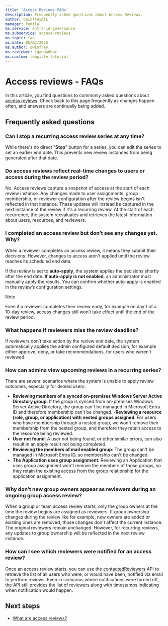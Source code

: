 ```yaml
---
title: 'Access Reviews FAQs'
description: Frequently asked questions about Access Reviews.
author: owinfreyATL
manager: femila
ms.service: entra-id-governance
ms.subservice: access-reviews
ms.topic: faq
ms.date: 05/02/2025
ms.author: owinfrey
ms.reviewer: jgangadhar
ms.custom: template-tutorial
---
```


# Access reviews - FAQs

In this article, you find questions to commonly asked questions about [access reviews](access-reviews-overview.md). Check back to this page frequently as changes happen often, and answers are continually being added.

## Frequently asked questions

### Can I stop a recurring access review series at any time?

While there's no direct "**Stop**" button for a series, you can edit the series to set an earlier end date. This prevents new review instances from being generated after that date.

### Do access reviews reflect real-time changes to users or access during the review period?

No. Access reviews capture a snapshot of access at the start of each review instance. Any changes made to user assignments, group membership, or reviewer configuration after the review begins isn't reflected in that instance.
These updates will instead be captured in the next instance of the review if it's a recurring review. At the start of each recurrence, the system reevaluates and retrieves the latest information about users, resources, and reviewers.

### I completed an access review but don’t see any changes yet. Why?

When a reviewer completes an access review, it means they submit their decisions. However, changes to access aren't applied until the review reaches its scheduled end date.

If the review is set to **auto-apply**, the system applies the decisions shortly after the end date. **If auto-apply is not enabled**, an administrator must manually apply the results. You can confirm whether auto-apply is enabled in the review’s configuration settings.

> [!NOTE]
> Even if a reviewer completes their review early, for example on day 1 of a 10-day review, access changes still won’t take effect until the end of the review period.

### What happens if reviewers miss the review deadline?

If reviewers don’t take action by the review end date, the system automatically applies the admin configured default decision, for example either approve, deny, or take recommendations, for users who weren’t reviewed.

### How can admins view upcoming reviews in a recurring series?

There are several scenarios where the system is unable to apply review outcomes, especially for denied users:


- **Reviewing members of a synced on-premises Windows Server Active Directory group**: If the group is synced from on-premises Windows Server Active Directory, the group can't be managed in Microsoft Entra ID and therefore membership can't be changed.
-**Reviewing a resource (role, group, or application) with nested groups assigned**: For users who have membership through a nested group, we won't remove their membership from the nested group, and therefore they retain access to the resource being reviewed.
- **User not found**: A user not being found, or other similar errors, can also result in an apply result not being completed.
- **Reviewing the members of mail enabled group**: The group can't be managed in Microsoft Entra ID, so membership can't be changed.
- **The Application uses group assignment**: Reviewing an Application that uses group assignment won't remove the members of those groups, so they retain the existing access from the group relationship for the application assignment.  

### Why don’t new group owners appear as reviewers during an ongoing group access review?

When a group or team access review starts, only the group owners at the time the review begins are assigned as reviewers.
If group ownership changes during the review like for example, new owners are added or existing ones are removed, those changes don't affect the current instance. The original reviewers remain unchanged. However, for recurring reviews, any updates to group ownership will be reflected in the next review instance.

### How can I see which reviewers were notified for an access review?

Once an access review starts, you can use the [contactedReviewers](/graph/api/resources/accessreviewreviewer?view=graph-rest-1.0) API to retrieve the list of all users who were, or would have been, notified via email to perform reviews. Even in scenarios where notifications were turned off, the API still provides the list of reviewers along with timestamps indicating when notification would happen.


## Next steps

- [What are access reviews?](access-reviews-overview.md)
